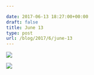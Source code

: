 ```yaml
---

date: 2017-06-13 18:27:00+00:00
draft: false
title: June 13
type: post
url: /blog/2017/6/june-13
---
```




  
![](/images/2017-06-13-20176june-13/IMG_1347.jpg)

  

  
![](/images/2017-06-13-20176june-13/IMG_1356.jpg)

  


